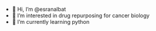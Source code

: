 - 👋 Hi, I’m @esranalbat
- 👀 I’m interested in drug repurposing for cancer biology
- 🌱 I’m currently learning python

<!---
esranalbat/esranalbat is a ✨ special ✨ repository because its `README.md` (this file) appears on your GitHub profile.
You can click the Preview link to take a look at your changes.
--->
